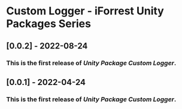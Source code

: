 # Custom Logger - iForrest Unity Packages Series

## [0.0.2] - 2022-08-24

### This is the first release of *Unity Package Custom Logger*.


## [0.0.1] - 2022-04-24

### This is the first release of *Unity Package Custom Logger*.
